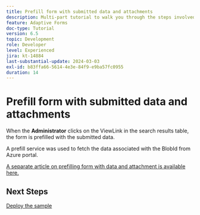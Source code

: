 ```yaml
---
title: Prefill form with submitted data and attachments
description: Multi-part tutorial to walk you through the steps involved in querying form submissions stored in Azure portal
feature: Adaptive Forms
doc-type: Tutorial
version: 6.5
topic: Development
role: Developer
level: Experienced
jira: kt-14884
last-substantial-update: 2024-03-03
exl-id: b83ffa66-5614-4e3e-84f9-e9ba57fc0955
duration: 14
---
```

# Prefill form with submitted data and attachments

When the **Administrator** clicks on the ViewLink in the search results table, the form is prefilled with the submitted data. 

A prefill service was used to fetch the data associated with the BlobId from Azure portal.

[A separate article on prefilling form with data and attachment is available here.](https://experienceleague.adobe.com/docs/experience-manager-learn/forms/prefill-form-with-data-attachments/introduction.html)

## Next Steps

[Deploy the sample](./part5.md)
